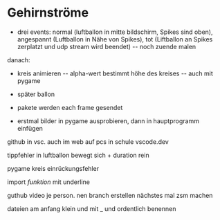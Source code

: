 # Gehirnströme

- drei events: normal (luftballon in mitte bildschirm, Spikes sind oben), angespannt (Luftballon in Nähe von Spikes), tot 
   (Liftballon an Spikes zerplatzt und udp stream wird beendet) -- noch zuende malen



danach:

- kreis animieren -- alpha-wert bestimmt höhe des kreises -- auch mit pygame

- später ballon
- pakete werden each frame gesendet
- erstmal bilder in pygame ausprobieren, dann in hauptprogramm einfügen


github in vsc. auch im web auf pcs in schule vscode.dev

tippfehler in luftballon bewegt sich + duration rein

pygame kreis einrückungsfehler

import *funktion* mit underline

guthub video je person. nen branch erstellen nächstes mal zsm machen

dateien am anfang klein und mit _ und ordentlich benennen


